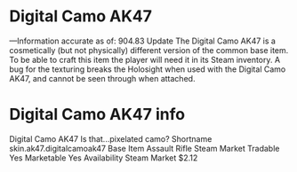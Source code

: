 # Digital Camo AK47

—Information accurate as of: 904.83 Update
The Digital Camo AK47 is a cosmetically (but not physically) different version of the common base item. To be able to craft this item the player will need it in its Steam inventory.
A bug for the texturing breaks the Holosight when used with the Digital Camo AK47, and cannot be seen through when attached.
# Digital Camo AK47 info

Digital Camo AK47
Is that...pixelated camo?
Shortname
skin.ak47.digitalcamoak47
Base Item
Assault Rifle
Steam Market
Tradable
Yes
Marketable
Yes
Availability
Steam Market
$2.12
